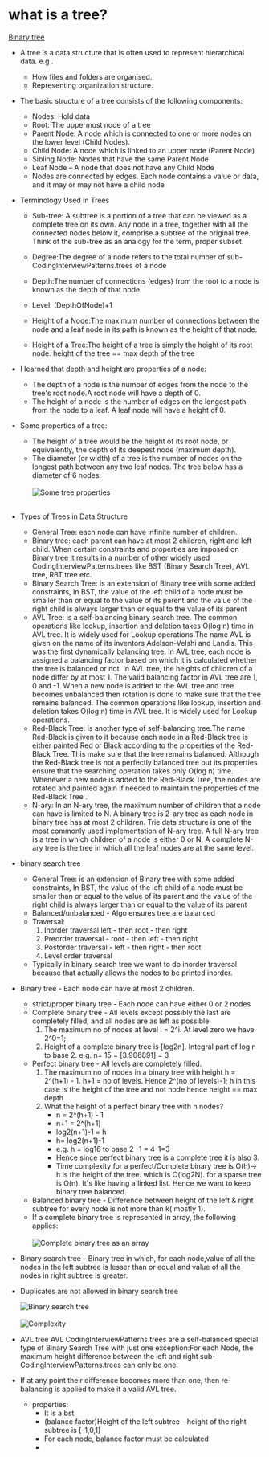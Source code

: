 # what is a tree?

[Binary tree](https://www.youtube.com/watch?v=H5JubkIy_p8&ab_channel=mycodeschool)

- A tree is a data structure that is often used to represent hierarchical data.
  e.g .
    - How files and folders are organised.
    - Representing organization structure.

- The basic structure of a tree consists of the following components:

    - Nodes: Hold data
    - Root: The uppermost node of a tree
    - Parent Node: A node which is connected to one or more nodes on the lower level (Child Nodes).
    - Child Node: A node which is linked to an upper node (Parent Node)
    - Sibling Node: Nodes that have the same Parent Node
    - Leaf Node – A node that does not have any Child Node
    - Nodes are connected by edges. Each node contains a value or data, and it may or may not have a child node
- Terminology Used in Trees
    - Sub-tree: A subtree is a portion of a tree that can be viewed as a complete tree on its own. Any node in a tree,
      together with all the connected nodes below it, comprise a subtree of the original tree. Think of the sub-tree as
      an analogy for the term, proper subset.
    - Degree:The degree of a node refers to the total number of sub-CodingInterviewPatterns.trees of a node

    - Depth:The number of connections (edges) from the root to a node is known as the depth of that node.
    - Level: (DepthOfNode)+1
    - Height of a Node:The maximum number of connections between the node and a leaf node in its path is known as the
      height of that node.
    - Height of a Tree:The height of a tree is simply the height of its root node. height of the tree == max depth of the tree
- I learned that depth and height are properties of a node:
    - The depth of a node is the number of edges from the node to the tree's root node.A root node will have a depth of
        0.
    - The height of a node is the number of edges on the longest path from the node to a leaf. A leaf node will have a
      height of 0.

- Some properties of a tree:
    - The height of a tree would be the height of its root node,
      or equivalently, the depth of its deepest node (maximum depth).
    - The diameter (or width) of a tree is the number of nodes on the longest path between any two leaf nodes. The tree
      below has a diameter of 6 nodes.
      <br/>
      <br/>
      ![Some tree properties](../images/someTreeProperties.png)
      <br/>
      <br/>

- Types of Trees in Data Structure
    - General Tree: each node can have infinite number of children.
    - Binary tree:  each parent can have at most 2 children, right and left child. When certain constraints and
      properties are imposed on Binary tree it results in a number of other widely used CodingInterviewPatterns.trees like BST (Binary Search
      Tree), AVL tree, RBT tree etc.
    - Binary Search Tree: is an extension of Binary tree with some added constraints, In BST, the value of the left
      child of a node must be smaller than or equal to the value of its parent and the value of the right child is
      always larger than or equal to the value of its parent
    - AVL Tree: is a self-balancing binary search tree. The common operations like lookup, insertion and deletion takes
      O(log n) time in AVL tree. It is widely used for Lookup operations.The name AVL is given on the name of its
      inventors Adelson-Velshi and Landis. This was the first dynamically balancing tree. In AVL tree, each node is
      assigned a balancing factor based on which it is calculated whether the tree is balanced or not. In AVL tree, the
      heights of children of a node differ by at most 1. The valid balancing factor in AVL tree are 1, 0 and -1. When a
      new node is added to the AVL tree and tree becomes unbalanced then rotation is done to make sure that the tree
      remains balanced. The common operations like lookup, insertion and deletion takes O(log n) time in AVL tree. It is
      widely used for Lookup operations.
    - Red-Black Tree: is another type of self-balancing tree.The name Red-Black is given to it because each node in a
      Red-Black tree is either painted Red or Black according to the properties of the Red- Black Tree. This make sure
      that the tree remains balanced. Although the Red-Black tree is not a perfectly balanced tree but its properties
      ensure that the searching operation takes only O(log n) time. Whenever a new node is added to the Red-Black Tree,
      the nodes are rotated and painted again if needed to maintain the properties of the Red-Black Tree .
    - N-ary: In an N-ary tree, the maximum number of children that a node can have is limited to N. A binary tree is
      2-ary tree as each node in binary tree has at most 2 children. Trie data structure is one of the most commonly
      used implementation of N-ary tree. A full N-ary tree is a tree in which children of a node is either 0 or N. A
      complete N-ary tree is the tree in which all the leaf nodes are at the same level.
- binary search tree
    - General Tree: is an extension of Binary tree with some added constraints, In BST, the value of the left child of a
      node must be smaller than or equal to the value of its parent and the value of the right child is always larger
      than or equal to the value of its parent
    - Balanced/unbalanced - Algo ensures tree are balanced
    - Traversal:
        1. Inorder traversal left - then root - then right
        2. Preorder traversal - root - then left - then right
        3. Postorder traversal - left - then right - then root
        4. Level order traversal
    - Typically in binary search tree we want to do inorder traversal because
      that actually allows the nodes to be printed inorder.
- Binary tree - Each node can have at most 2 children.
    - strict/proper binary tree - Each node can have either 0 or 2 nodes
    - Complete binary tree - All levels except possibly the last are completely filled, and all nodes are as left as
      possible
        1. The maximum no of nodes at level i = 2^i. At level zero we have 2^0=1;
        2. Height of a complete binary tree is [log2n]. Integral part of log n to base 2. e.g. n= 15 = [3.906891] = 3
    - Perfect binary tree - All levels are completely filled.
        1. The maximum no of nodes in a binary tree with height h = 2^(h+1) - 1. h+1 = no of levels. Hence 2^(no of
           levels)-1;
           h in this case is the height of the tree and not node hence height == max depth
        2. What the height of a perfect binary tree with n nodes?
            - n = 2^(h+1) - 1
            - n+1 = 2^(h+1)
            - log2(n+1)-1 = h
            - h= log2(n+1)-1
            - e.g. h = log16 to base 2 -1 = 4-1=3
            - Hence since perfect binary tree is a complete tree it is also 3.
            - Time complexity for a perfect/Complete binary tree is O(h)-> h is the height of the tree.
              which is O(log2N). for a sparse tree is O(n). It's like having a linked list. Hence we want to keep binary
              tree balanced.
    - Balanced binary tree - Difference between height of the left & right subtree for every node is not more than k(
      mostly 1).
    - If a complete binary tree is represented in array, the following applies:
      <br/>
      <br/>
      ![Complete binary tree as an array](../images/completeBinaryTreeAsArray.png)
- Binary search tree - Binary tree in which, for each node,value of all the nodes
  in the left subtree is lesser than or equal and value of all the
  nodes in right subtree is greater.
- Duplicates are not allowed in binary search tree

  ![Binary search tree](../images/binarysearch.png)
  </br>
  </br>
  ![Complexity](../images/binarysearchtreecomplexity.png)

- AVL tree
  AVL CodingInterviewPatterns.trees are a self-balanced special type of Binary Search Tree with just one exception:For each Node, the maximum height difference between the left and right sub-CodingInterviewPatterns.trees can only be one. 
- If at any point their difference becomes more than one, then re-balancing is applied to make it a valid AVL tree.
  - properties:
    - It is a bst
    - (balance factor)Height of the left subtree - height of the right subtree is [-1,0,1]
    - For each node, balance factor must be calculated
    - 


  



    
      